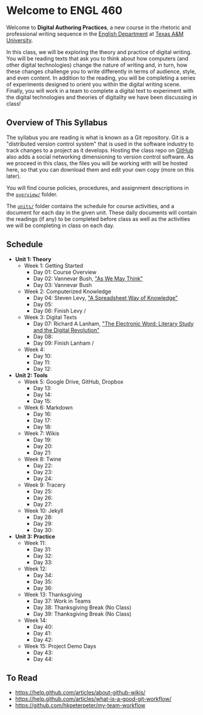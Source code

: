 # Welcome to ENGL 460

Welcome to **Digital Authoring Practices**, a new course in the rhetoric and professional writing sequence in the [English Department](https://english.tamu.edu) at [Texas A&M University](https://www.tamu.edu).

In this class, we will be exploring the theory and practice of digital writing. You will be reading texts that ask you to think about how computers (and other digital technologies) change the nature of writing and, in turn, how these changes challenge you to write differently in terms of audience, style, and even content. In addition to the reading, you will be completing a series of experiments designed to orient you within the digital writing scene. Finally, you will work in a team to complete a digital text to experiment with the digital technologies and theories of digitality we have been discussing in class!

## Overview of This Syllabus

The syllabus you are reading is what is known as a Git repository. Git is a "distributed version control system" that is used in the software industry to track changes to a project as it develops. Hosting the class repo on [GitHub](https://github.com) also adds a social networking dimensioning to version control software. As we proceed in this class, the files you will be working with will be hosted here, so that you can download them and edit your own copy (more on this later).

You will find course policies, procedures, and assignment descriptions in the [`overview/`](overview/) folder.

The [`units/`](units/) folder contains the schedule for course activities, and a document for each day in the given unit. These daily documents will contain the readings (if any) to be completed before class as well as the activities we will be completing in class on each day.

## Schedule

* **Unit 1: Theory**
	* Week 1: Getting Started
		* Day 01: Course Overview
		* Day 02: Vannevar Bush, ["As We May Think"](https://www.theatlantic.com/magazine/archive/1945/07/as-we-may-think/303881/)
		* Day 03: Vannevar Bush
	* Week 2: Computerized Knowledge
		* Day 04: Steven Levy, ["A Spreadsheet Way of Knowledge"](https://www.wired.com/2014/10/a-spreadsheet-way-of-knowledge/)
		* Day 05: 
		* Day 06: Finish Levy /  
	* Week 3: Digital Texts
		* Day 07: Richard A Lanham, ["The Electronic Word: Literary Study and the Digital Revolution"](https://www.jstor.org.ezproxy.library.tamu.edu/stable/469101?seq=1)
		* Day 08: 
		* Day 09: Finish Lanham / 
	* Week 4: 
		* Day 10: 
		* Day 11: 
		* Day 12: 
* **Unit 2: Tools**
	* Week 5: Google Drive, GitHub, Dropbox
		* Day 13: 
		* Day 14: 
		* Day 15: 
	* Week 6: Markdown
		* Day 16: 
		* Day 17: 
		* Day 18: 
	* Week 7: Wikis
		* Day 19: 
		* Day 20: 
		* Day 21: 
	* Week 8: Twine
		* Day 22: 
		* Day 23: 
		* Day 24: 
	* Week 9: Tracery
		* Day 25: 
		* Day 26: 
		* Day 27: 
	* Week 10: Jekyll
		* Day 28: 
		* Day 29: 
		* Day 30: 
* **Unit 3: Practice**
	* Week 11: 
		* Day 31: 
		* Day 32: 
		* Day 33: 
	* Week 12:
		* Day 34: 
		* Day 35: 
		* Day 36: 
	* Week 13: Thanksgiving
		* Day 37: Work in Teams
		* Day 38: Thanksgiving Break (No Class)
		* Day 39: Thanksgiving Break (No Class)
	* Week 14:
		* Day 40: 
		* Day 41: 
		* Day 42: 
	* Week 15: Project Demo Days
		* Day 43: 
		* Day 44: 

## To Read

* https://help.github.com/articles/about-github-wikis/
* https://help.github.com/articles/what-is-a-good-git-workflow/
* https://github.com/hkpeterpeter/my-team-workflow